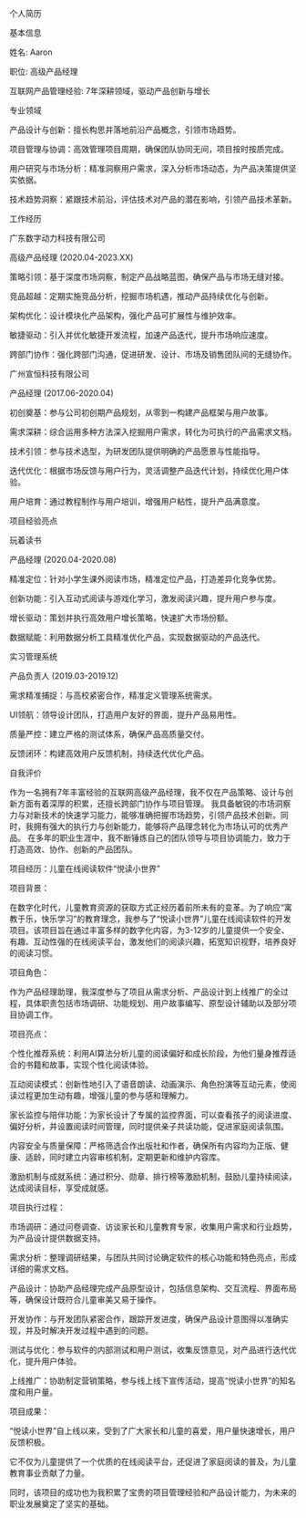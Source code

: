 个人简历

基本信息

姓名: Aaron

职位: 高级产品经理

互联网产品管理经验: 7年深耕领域，驱动产品创新与增长


专业领域


产品设计与创新：擅长构思并落地前沿产品概念，引领市场趋势。

项目管理与协调：高效管理项目周期，确保团队协同无间，项目按时按质完成。

用户研究与市场分析：精准洞察用户需求，深入分析市场动态，为产品决策提供坚实依据。

技术趋势洞察：紧跟技术前沿，评估技术对产品的潜在影响，引领产品技术革新。


工作经历


广东数字动力科技有限公司

高级产品经理 (2020.04-2023.XX)



策略引领：基于深度市场洞察，制定产品战略蓝图，确保产品与市场无缝对接。

竞品超越：定期实施竞品分析，挖掘市场机遇，推动产品持续优化与创新。

架构优化：设计模块化产品架构，强化产品可扩展性与维护效率。

敏捷驱动：引入并优化敏捷开发流程，加速产品迭代，提升市场响应速度。

跨部门协作：强化跨部门沟通，促进研发、设计、市场及销售团队间的无缝协作。


广州宣恒科技有限公司

产品经理 (2017.06-2020.04)


初创奠基：参与公司初创期产品规划，从零到一构建产品框架与用户故事。

需求深耕：综合运用多种方法深入挖掘用户需求，转化为可执行的产品需求文档。

技术引领：参与技术选型，为研发团队提供明确的产品愿景与性能指导。

迭代优化：根据市场反馈与用户行为，灵活调整产品迭代计划，持续优化用户体验。

用户培育：通过教程制作与用户培训，增强用户粘性，提升产品满意度。


项目经验亮点


玩着读书

产品经理 (2020.04-2020.08)


精准定位：针对小学生课外阅读市场，精准定位产品，打造差异化竞争优势。

创新功能：引入互动式阅读与游戏化学习，激发阅读兴趣，提升用户参与度。

增长驱动：策划并执行高效用户增长策略，快速扩大市场份额。

数据赋能：利用数据分析工具精准优化产品，实现数据驱动的产品迭代。


实习管理系统


产品负责人 (2019.03-2019.12)



需求精准捕捉：与高校紧密合作，精准定义管理系统需求。


UI领航：领导设计团队，打造用户友好的界面，提升产品易用性。

质量严控：建立严格的测试体系，确保产品高质量交付。

反馈闭环：构建高效用户反馈机制，持续迭代优化产品。



自我评价


作为一名拥有7年丰富经验的互联网高级产品经理，我不仅在产品策略、设计与创新方面有着深厚的积累，还擅长跨部门协作与项目管理。
我具备敏锐的市场洞察力与对新技术的快速学习能力，能够准确把握市场趋势，引领产品技术创新。同时，我拥有强大的执行力与创新能力，能够将产品理念转化为市场认可的优秀产品。
在多年的职业生涯中，我不断锤炼自己的团队领导与项目协调能力，致力于打造高效、协作、创新的产品团队。

项目经历：儿童在线阅读软件“悦读小世界”

项目背景：

在数字化时代，儿童教育资源的获取方式正经历着前所未有的变革。为了响应“寓教于乐，快乐学习”的教育理念，我参与了“悦读小世界”儿童在线阅读软件的开发项目。该项目旨在通过丰富多样的数字化内容，为3-12岁的儿童提供一个安全、有趣、互动性强的在线阅读平台，激发他们的阅读兴趣，拓宽知识视野，培养良好的阅读习惯。

项目角色：

作为产品经理助理，我深度参与了项目从需求分析、产品设计到上线推广的全过程，具体职责包括市场调研、功能规划、用户故事编写、原型设计辅助以及部分项目协调工作。

项目亮点：

个性化推荐系统：利用AI算法分析儿童的阅读偏好和成长阶段，为他们量身推荐适合的书籍和故事，实现个性化阅读体验。

互动阅读模式：创新性地引入了语音朗读、动画演示、角色扮演等互动元素，使阅读过程更加生动有趣，增强儿童的参与感和理解力。

家长监控与陪伴功能：为家长设计了专属的监控界面，可以查看孩子的阅读进度、偏好分析，并设置阅读时间管理，同时提供亲子共读功能，促进家庭阅读氛围。

内容安全与质量保障：严格筛选合作出版社和作者，确保所有内容均为正版、健康、适龄，同时建立内容审核机制，定期更新和维护内容库。

激励机制与成就系统：通过积分、勋章、排行榜等激励机制，鼓励儿童持续阅读，达成阅读目标，享受成就感。


项目执行过程：


市场调研：通过问卷调查、访谈家长和儿童教育专家，收集用户需求和行业趋势，为产品设计提供数据支持。

需求分析：整理调研结果，与团队共同讨论确定软件的核心功能和特色亮点，形成详细的需求文档。

产品设计：协助产品经理完成产品原型设计，包括信息架构、交互流程、界面布局等，确保设计既符合儿童审美又易于操作。

开发协作：与开发团队紧密合作，跟踪开发进度，确保产品设计意图得以准确实现，并及时解决开发过程中遇到的问题。

测试与优化：参与软件的内部测试和用户测试，收集反馈意见，对产品进行迭代优化，提升用户体验。

上线推广：协助制定营销策略，参与线上线下宣传活动，提高“悦读小世界”的知名度和用户量。


项目成果：

“悦读小世界”自上线以来，受到了广大家长和儿童的喜爱，用户量快速增长，用户反馈积极。

它不仅为儿童提供了一个优质的在线阅读平台，还促进了家庭阅读的普及，为儿童教育事业贡献了力量。

同时，该项目的成功也为我积累了宝贵的项目管理经验和产品设计能力，为未来的职业发展奠定了坚实的基础。
